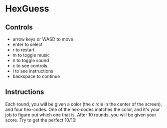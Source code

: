 # HexGuess

## Controls

- arrow keys or WASD to move
- enter to select
- r to restart
- m to toggle music
- n to toggle sound
- c to see controls
- i to see instructions
- backspace to continue


## Instructions

Each round, you will be given a color (the circle in the center of the screen), and four hex-codes. One of the hex-codes matches the color, and it's your job to figure out which one that is. After 10 rounds, you will be given your score. Try to get the perfect 10/10!
